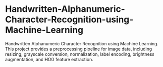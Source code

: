 # Handwritten-Alphanumeric-Character-Recognition-using-Machine-Learning
Handwritten Alphanumeric Character Recognition using Machine Learning. This project provides a preprocessing pipeline for image data, including resizing, grayscale conversion, normalization, label encoding, brightness augmentation, and HOG feature extraction.
